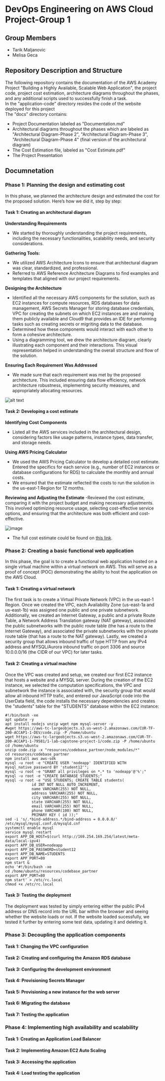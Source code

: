 # DevOps Engineering on AWS Cloud Project-Group 1

## Group Members
- Tarik Maljanovic
- Melisa Geca

## Repository Description and Structure
The following repository contains the documentation of the AWS Academy Project "Building a Highly Available, Scalable Web Application", the project code, project cost estimation, architecture diagrams
throughout the phases, and any additional scripts used to successfully finish a task. </br>
In the "application-code" directory resides the code of the website deployed for this project </br>
The "docs" directory contains: </br>
- Project Documentation labeled as "Documentation.md"
- Architectural diagrams throughout the phases which are labeled as "Architectural Diagram-Phase 2", "Architectural Diagram-Phase 3", "Architectural Diagram-Phase 4" (final version of the architectural diagram)
- The Cost Estimation file, labeled as "Cost Estimate.pdf"
- The Project Presentation

## Documnetation

### Phase 1: Planning the design and estimating cost
In this phase, we planned the architecture design and estimated the cost for the proposed solution. Here’s how we did it, step by step:
#### Task 1: Creating an architectural diagram

**Understanding Requirements**
- We started by thoroughly understanding the project requirements, including the necessary functionalities, scalability needs, and security considerations.

**Gathering Tools:** 
-  We utilized AWS Architecture Icons to ensure that architectural diagram was clear, standardized, and professional.
-  Referred to AWS Reference Architecture Diagrams to find examples and templates that aligned with our project requirements.

**Designing the Architecture** 
- Identified all the necessary AWS components for the solution, such as EC2 instances for compute resources, RDS databases for data management, AWS Secrets Manager for storing database credentials, VPC for creating the subnets on which EC2 instances are and making them publicly available and Cloud9 that provides an IDE for performing tasks such as creating secrets or migriting data to the database.
- Determined how these components would interact with each other to form a cohesive architecture.
- Using a diagramming tool, we drew the architecture diagram, clearly illustrating each component and their interactions. This visual representation helped in understanding the overall structure and flow of the solution.

**Ensuring Each Requirement Was Addressed**
- We made sure that each requirement was met by the proposed architecture. This included ensuring data flow efficiency, network architecture robustness, implementing security measures, and appropriately allocating resources.

![alt text](https://github.com/tarikmaljanovic/devops-engineering-onaws-cloud-group-1/blob/dev/docs/Architecture%20Diagram-Phase%204.png?raw=true)


#### Task 2: Developing a cost estimate

**Identifying Cost Components**
- Listed all the AWS services included in the architectural design, considering factors like usage patterns, instance types, data transfer, and storage needs.

**Using AWS Pricing Calculator**
- We used the AWS Pricing Calculator to develop a detailed cost estimate. Entered the specifics for each service (e.g., number of EC2 instances or database configurations for RDS) to calculate the monthly and annual costs.
- We ensured that the estimate reflected the costs to run the solution in the us-east-1 Region for 12 months.

**Reviewing and Adjusting the Estimate**
-Reviewed the cost estimate, comparing it with the project budget and making necessary adjustments. This involved optimizing resource usage, selecting cost-effective service options, and ensuring that the architecture was both efficient and cost-effective.

![image](https://github.com/tarikmaljanovic/devops-engineering-onaws-cloud-group-1/assets/116001161/973f3e0a-b6c6-4325-8bc4-98ea7bdbb82f)

- The full cost estimate could be found on [this link](https://github.com/tarikmaljanovic/devops-engineering-onaws-cloud-group-1/blob/dev/docs/Cost%20Estimate.pdf).

### Phase 2: Creating a basic functional web application
In this phase, the goal is to create a functional web application hosted on a single virtual machine within a virtual network on AWS. This will serve as a proof of concept (POC) demonstrating the ability to host the application on the AWS Cloud.
#### Task 1: Creating a virtual network
The first task is to create a Virtual Private Network (VPC) in the us-east-1 Region. Once we created the VPC, each Availability Zone (us-east-1a and us-east-1b) was assigned one public and one private subnetwork. Additionally, we created an Internet Gateway, a public and a private Route Table, a Network Address Translation gateway (NAT gateway), associated the public subnetworks with the public route table (the has a route to the Internet Gateway), and associated the private subnetworks with the private route table (that has a route to the NAT gateway). Lastly, we created a security group that allows inbound traffic of type HTTP from any IPv4 address and MYSQL/Aurora inbound traffic on port 3306 and source 10.0.0.0/16 (the CIDR of our VPC) for later tasks.
#### Task 2: Creating a virtual machine
Once the VPC was created and setup, we created our first EC2 instance that hosts a website and a MYSQL server. During the creation of the EC2 instance, we selected the computation specifications, the VPC and subnetwork the instance is associated with, the security group that would allow all inbound HTTP trafic, and entered our JavaScript code into the UserData field, the code installs the necessary dependencies and creates the "students" table for the "STUDENTS" database within the EC2 instance: </br>
```
#!/bin/bash -xe
apt update -y
apt install nodejs unzip wget npm mysql-server -y
#wget https://aws-tc-largeobjects.s3.us-west-2.amazonaws.com/CUR-TF-200-ACCAP1-1-DEV/code.zip -P /home/ubuntu
wget https://aws-tc-largeobjects.s3.us-west-2.amazonaws.com/CUR-TF-200-ACCAP1-1-79581/1-lab-capstone-project-1/code.zip -P /home/ubuntu
cd /home/ubuntu
unzip code.zip -x "resources/codebase_partner/node_modules/*"
cd resources/codebase_partner
npm install aws aws-sdk
mysql -u root -e "CREATE USER 'nodeapp' IDENTIFIED WITH mysql_native_password BY 'student12'";
mysql -u root -e "GRANT all privileges on *.* to 'nodeapp'@'%';"
mysql -u root -e "CREATE DATABASE STUDENTS;"
mysql -u root -e "USE STUDENTS; CREATE TABLE students(
            id INT NOT NULL AUTO_INCREMENT,
            name VARCHAR(255) NOT NULL,
            address VARCHAR(255) NOT NULL,
            city VARCHAR(255) NOT NULL,
            state VARCHAR(255) NOT NULL,
            email VARCHAR(255) NOT NULL,
            phone VARCHAR(100) NOT NULL,
            PRIMARY KEY ( id ));"
sed -i 's/.*bind-address.*/bind-address = 0.0.0.0/' /etc/mysql/mysql.conf.d/mysqld.cnf
systemctl enable mysql
service mysql restart
export APP_DB_HOST=$(curl http://169.254.169.254/latest/meta-data/local-ipv4)
export APP_DB_USER=nodeapp
export APP_DB_PASSWORD=student12
export APP_DB_NAME=STUDENTS
export APP_PORT=80
npm start &
echo '#!/bin/bash -xe
cd /home/ubuntu/resources/codebase_partner
export APP_PORT=80
npm start' > /etc/rc.local
chmod +x /etc/rc.local
```
#### Task 3: Testing the deployment
The deployment was tested by simply entering either the public IPv4 address or DNS record into the URL bar within the browser and seeing whether the website loads or not. If the website loaded sucessfully, we tested it further by entering some test data, updating it and deleting it.

### Phase 3: Decoupling the application components
#### Task 1: Changing the VPC configuration
#### Task 2: Creating and configuring the Amazon RDS database
#### Task 3: Configuring the development environment
#### Task 4: Provisioning Secrets Manager
#### Task 5: Provisioning a new instance for the web server
#### Task 6: Migrating the database
#### Task 7: Testing the application

### Phase 4: Implementing high availability and scalability
#### Task 1: Creating an Application Load Balancer
#### Task 2: Implementing Amazon EC2 Auto Scaling
#### Task 3: Accessing the application
#### Task 4: Load testing the application
